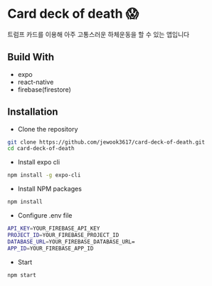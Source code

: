 # Card deck of death 😱

트럼프 카드를 이용해 아주 고통스러운 하체운동을 할 수 있는 앱입니다

## Build With

- expo
- react-native
- firebase(firestore)

## Installation

- Clone the repository

```sh
git clone https://github.com/jewook3617/card-deck-of-death.git
cd card-deck-of-death
```

- Install expo cli

```sh
npm install -g expo-cli
```

- Install NPM packages

```sh
npm install
```

- Configure .env file

```sh
API_KEY=YOUR_FIREBASE_API_KEY
PROJECT_ID=YOUR_FIREBASE_PROJECT_ID
DATABASE_URL=YOUR_FIREBASE_DATABASE_URL=
APP_ID=YOUR_FIREBASE_APP_ID
```

- Start

```sh
npm start
```
